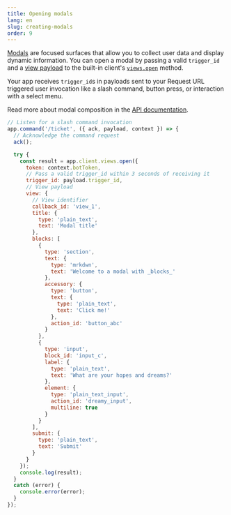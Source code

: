 ```yaml
---
title: Opening modals
lang: en
slug: creating-modals
order: 9
---
```


<div class="section-content">
<a href="https://api.slack.com/block-kit/surfaces/modals">Modals</a> are focused surfaces that allow you to collect user data and display dynamic information. You can open a modal by passing a valid <code>trigger_id</code> and a <a href="https://api.slack.com/reference/block-kit/views">view payload</a> to the built-in client's <a href="https://api.slack.com/methods/views.open"><code>views.open</code></a> method. 

Your app receives <code>trigger_id</code>s in payloads sent to your Request URL triggered user invocation like a slash command, button press, or interaction with a select menu.

Read more about modal composition in the <a href="https://api.slack.com/block-kit/surfaces/modals#composing_modal">API documentation</a>.
</div>

```javascript
// Listen for a slash command invocation
app.command('/ticket', ({ ack, payload, context }) => {
  // Acknowledge the command request
  ack();

  try {
    const result = app.client.views.open({
      token: context.botToken,
      // Pass a valid trigger_id within 3 seconds of receiving it
      trigger_id: payload.trigger_id,
      // View payload
      view: {
        // View identifier
        callback_id: 'view_1',
        title: {
          type: 'plain_text',
          text: 'Modal title'
        },
        blocks: [
          {
            type: 'section',
            text: {
              type: 'mrkdwn',
              text: 'Welcome to a modal with _blocks_'
            },
            accessory: {
              type: 'button',
              text: {
                type: 'plain_text',
                text: 'Click me!'
              },
              action_id: 'button_abc'
            }
          },
          {
            type: 'input',
            block_id: 'input_c',
            label: {
              type: 'plain_text',
              text: 'What are your hopes and dreams?'
            },
            element: {
              type: 'plain_text_input',
              action_id: 'dreamy_input',
              multiline: true
            }
          }
        ],
        submit: {
          type: 'plain_text',
          text: 'Submit'
        }
      }
    });
    console.log(result);
  }
  catch (error) {
    console.error(error);
  }
});
```
